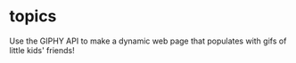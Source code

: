 # topics
Use the GIPHY API to make a dynamic web page that populates with gifs of little kids' friends!
